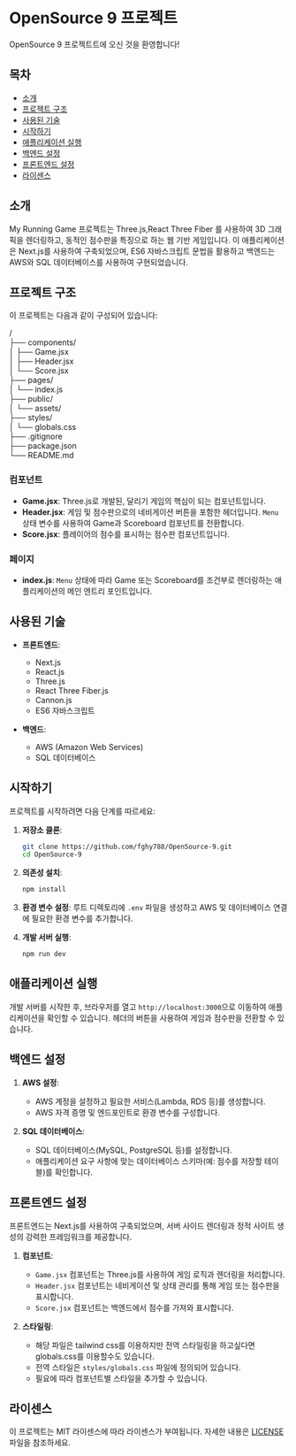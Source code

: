 # OpenSource 9 프로젝트

OpenSource 9 프로젝트트에 오신 것을 환영합니다!

## 목차

- [소개](#소개)
- [프로젝트 구조](#프로젝트-구조)
- [사용된 기술](#사용된-기술)
- [시작하기](#시작하기)
- [애플리케이션 실행](#애플리케이션-실행)
- [백엔드 설정](#백엔드-설정)
- [프론트엔드 설정](#프론트엔드-설정)
- [라이센스](#라이센스)

## 소개

My Running Game 프로젝트는 Three.js,React Three Fiber 를 사용하여 3D 그래픽을 렌더링하고, 동적인 점수판을 특징으로 하는 웹 기반 게임입니다. 이 애플리케이션은 Next.js를 사용하여 구축되었으며, ES6 자바스크립트 문법을 활용하고 백엔드는 AWS와 SQL 데이터베이스를 사용하여 구현되었습니다.

## 프로젝트 구조

이 프로젝트는 다음과 같이 구성되어 있습니다:

/<br/>
├── components/<br/>
│   ├── Game.jsx<br/>
│   ├── Header.jsx<br/>
│   └── Score.jsx<br/>
├── pages/<br/>
│   └── index.js<br/>
├── public/<br/>
│   └── assets/<br/>
├── styles/<br/>
│   └── globals.css<br/>
├── .gitignore<br/>
├── package.json<br/>
└── README.md<br/>


### 컴포넌트

- **Game.jsx**: Three.js로 개발된, 달리기 게임의 핵심이 되는 컴포넌트입니다.
- **Header.jsx**: 게임 및 점수판으로의 네비게이션 버튼을 포함한 헤더입니다. `Menu` 상태 변수를 사용하여 Game과 Scoreboard 컴포넌트를 전환합니다.
- **Score.jsx**: 플레이어의 점수를 표시하는 점수판 컴포넌트입니다.

### 페이지

- **index.js**: `Menu` 상태에 따라 Game 또는 Scoreboard를 조건부로 렌더링하는 애플리케이션의 메인 엔트리 포인트입니다.

## 사용된 기술

- **프론트엔드**:
  - Next.js
  - React.js
  - Three.js
  - React Three Fiber.js
  - Cannon.js 
  - ES6 자바스크립트

- **백엔드**:
  - AWS (Amazon Web Services)
  - SQL 데이터베이스

## 시작하기

프로젝트를 시작하려면 다음 단계를 따르세요:

1. **저장소 클론**:
    ```bash
    git clone https://github.com/fghy788/OpenSource-9.git
    cd OpenSource-9
    ```

2. **의존성 설치**:
    ```bash
    npm install
    ```

3. **환경 변수 설정**:
    루트 디렉토리에 `.env` 파일을 생성하고 AWS 및 데이터베이스 연결에 필요한 환경 변수를 추가합니다.

4. **개발 서버 실행**:
    ```bash
    npm run dev
    ```

## 애플리케이션 실행

개발 서버를 시작한 후, 브라우저를 열고 `http://localhost:3000`으로 이동하여 애플리케이션을 확인할 수 있습니다. 헤더의 버튼을 사용하여 게임과 점수판을 전환할 수 있습니다.

## 백엔드 설정

1. **AWS 설정**:
   - AWS 계정을 설정하고 필요한 서비스(Lambda, RDS 등)를 생성합니다.
   - AWS 자격 증명 및 엔드포인트로 환경 변수를 구성합니다.

2. **SQL 데이터베이스**:
   - SQL 데이터베이스(MySQL, PostgreSQL 등)를 설정합니다.
   - 애플리케이션 요구 사항에 맞는 데이터베이스 스키마(예: 점수를 저장할 테이블)를 확인합니다.

## 프론트엔드 설정

프론트엔드는 Next.js를 사용하여 구축되었으며, 서버 사이드 렌더링과 정적 사이트 생성의 강력한 프레임워크를 제공합니다.

1. **컴포넌트**:
   - `Game.jsx` 컴포넌트는 Three.js를 사용하여 게임 로직과 렌더링을 처리합니다.
   - `Header.jsx` 컴포넌트는 네비게이션 및 상태 관리를 통해 게임 또는 점수판을 표시합니다.
   - `Score.jsx` 컴포넌트는 백엔드에서 점수를 가져와 표시합니다.

2. **스타일링**:
   - 해당 파일은 tailwind css를 이용하지만 전역 스타일링을 하고싶다면 globals.css를 이용할수도 있습니다.
   - 전역 스타일은 `styles/globals.css` 파일에 정의되어 있습니다.
   - 필요에 따라 컴포넌트별 스타일을 추가할 수 있습니다.

## 라이센스

이 프로젝트는 MIT 라이센스에 따라 라이센스가 부여됩니다. 자세한 내용은 [LICENSE](LICENSE) 파일을 참조하세요.

